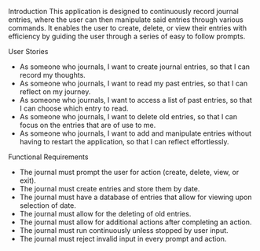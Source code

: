 Introduction
This application is designed to continuously record journal entries, where the user can then manipulate said entries through various
commands. It enables the user to create, delete, or view their entries with efficiency by guiding the user through a series of easy to
follow prompts.

User Stories
- As someone who journals, I want to create journal entries, so that I can record my thoughts.
- As someone who journals, I want to read my past entries, so that I can reflect on my journey.
- As someone who journals, I want to access a list of past entries, so that I can choose which entry to read.
- As someone who journals, I want to delete old entries, so that I can focus on the entries that are of use to me.
- As someone who journals, I want to add and manipulate entries without having to restart the application, so that I can reflect effortlessly.

Functional Requirements
- The journal must prompt the user for action (create, delete, view, or exit).
- The journal must create entries and store them by date.
- The journal must have a database of entries that allow for viewing upon selection of date.
- The journal must allow for the deleting of old entries.
- The journal must allow for additional actions after completing an action.
- The journal must run continuously unless stopped by user input.
- The journal must reject invalid input in every prompt and action.
